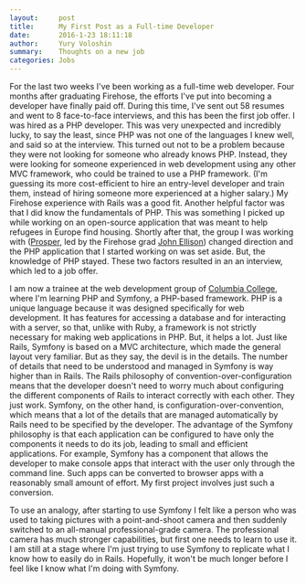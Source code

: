 ```yaml
---
layout:     post
title:      My First Post as a Full-time Developer
date:       2016-1-23 18:11:18
author:     Yury Voloshin
summary:    Thoughts on a new job
categories: Jobs
---
```


For the last two weeks I've been working as a full-time web developer. Four months after graduating Firehose, the efforts I've put into becoming a developer have finally paid off. During this time, I've sent out 58 resumes and went to 8 face-to-face interviews, and this has been the first job offer. I was hired as a PHP developer. This was very unexpected and incredibly lucky, to say the least, since PHP was not one of the languages I knew well, and said so at the interview. This turned out not to be a problem because they were not looking for someone who already knows PHP. Instead, they were looking for someone experienced in web development using any other MVC framework, who could be trained to use a PHP framework. (I'm guessing its more cost-efficient to hire an entry-level developer and train them, instead of hiring someone more experienced at a higher salary.) My Firehose experience with Rails was a good fit. Another helpful factor was that I did know the fundamentals of PHP. This was something I picked up while working on an open-source application that was meant to help refugees in Europe find housing. Shortly after that, the group I was working with ([Prosper](http://prosper.community), led by the Firehose grad [John Ellison](https://uk.linkedin.com/in/jbellison)) changed direction and the PHP application that I started working on was set aside. But, the knowledge of PHP stayed. These two factors resulted in an an interview, which led to a job offer.

I am now a trainee at the web development group of [Columbia College](https://www.college.columbia.edu), where I'm learning PHP and Symfony, a PHP-based framework. PHP is a unique language because it was designed specifically for web development. It has features for accessing a database and for interacting with a server, so that, unlike with Ruby, a framework is not strictly necessary for making web applications in PHP. But, it helps a lot. Just like Rails, Symfony is based on a MVC architecture, which made the general layout very familiar. But as they say, the devil is in the details. The number of details that need to be understood and managed in Symfony is way higher than in Rails. The Rails philosophy of convention-over-configuration means that the developer doesn't need to worry much about configuring the different components of Rails to interact correctly with each other. They just work. Symfony, on the other hand, is configuration-over-convention, which means that a lot of the details that are managed automatically by Rails need to be specified by the developer. The advantage of the Symfony philosophy is that each application can be configured to have only the components it needs to do its job, leading to small and efficient applications. For example, Symfony has a component that allows the developer to make console apps that interact with the user only through the command line. Such apps can be converted to browser apps with a reasonably small amount of effort. My first project involves just such a conversion. 
 
To use an analogy, after starting to use Symfony I felt like a person who was used to taking pictures with a point-and-shoot camera and then suddenly switched to an all-manual professional-grade camera. The professional camera has much stronger capabilities, but first one needs to learn to use it. I am still at a stage where I'm just trying to use Symfony to replicate what I know how to easily do in Rails. Hopefully, it won't be much longer before I feel like I know what I'm doing with Symfony.

